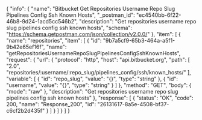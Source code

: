 {
  "info": {
    "name": "Bitbucket Get Repositories Username Repo Slug Pipelines Config Ssh Known Hosts",
    "_postman_id": "ec4540bb-6f22-46b8-9d24-1acd5cc546b2",
    "description": "Get repositories username repo slug pipelines config ssh known hosts",
    "schema": "https://schema.getpostman.com/json/collection/v2.0.0/"
  },
  "item": [
    {
      "name": "repositories",
      "item": [
        {
          "id": "9b7a5cf9-65b3-464a-a5f1-9b42e65ef16f",
          "name": "getRepositoriesUsernameRepoSlugPipelinesConfigSshKnownHosts",
          "request": {
            "url": {
              "protocol": "http",
              "host": "api.bitbucket.org",
              "path": [
                "2.0",
                "repositories/:username/:repo_slug/pipelines_config/ssh/known_hosts/"
              ],
              "variable": [
                {
                  "id": "repo_slug",
                  "value": "{}",
                  "type": "string"
                },
                {
                  "id": "username",
                  "value": "{}",
                  "type": "string"
                }
              ]
            },
            "method": "GET",
            "body": {
              "mode": "raw"
            },
            "description": "Get repositories username repo slug pipelines config ssh known hosts"
          },
          "response": [
            {
              "status": "OK",
              "code": 200,
              "name": "Response_200",
              "id": "26131617-8a5e-4508-bf37-c6cf2b2d435f"
            }
          ]
        }
      ]
    }
  ]
}